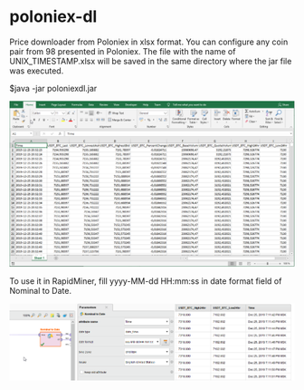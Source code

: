 # poloniex-dl 

Price downloader from Poloniex in xlsx format. You can configure any coin pair  from 98 presented in Poloniex. The file with the name of UNIX_TIMESTAMP.xlsx will be saved in the same directory where the jar file was executed.

$java -jar poloniexdl.jar

![Image description](https://github.com/rizgan/poloniex-dl/blob/master/sample.png)

To use it in RapidMiner, fill yyyy-MM-dd HH:mm:ss in date format field of Nominal to Date.

![Image description](https://github.com/rizgan/poloniex-dl/blob/master/rapidminer.png)
